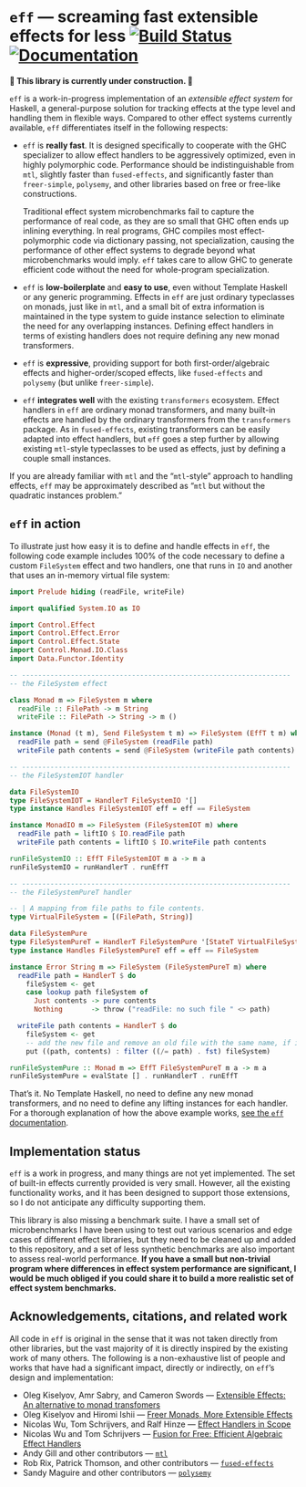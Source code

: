 # `eff` — screaming fast extensible effects for less [![Build Status](https://travis-ci.org/hasura/eff.svg?branch=master)](https://travis-ci.org/hasura/eff) [![Documentation](https://img.shields.io/static/v1?label=docs&message=0.0.0.0&color=informational)][docs]

**🚧 This library is currently under construction. 🚧**

`eff` is a work-in-progress implementation of an *extensible effect system* for Haskell, a general-purpose solution for tracking effects at the type level and handling them in flexible ways. Compared to other effect systems currently available, `eff` differentiates itself in the following respects:

  - `eff` is **really fast**. It is designed specifically to cooperate with the GHC specializer to allow effect handlers to be aggressively optimized, even in highly polymorphic code. Performance should be indistinguishable from `mtl`, slightly faster than `fused-effects`, and significantly faster than `freer-simple`, `polysemy`, and other libraries based on free or free-like constructions.

    Traditional effect system microbenchmarks fail to capture the performance of real code, as they are so small that GHC often ends up inlining everything. In real programs, GHC compiles most effect-polymorphic code via dictionary passing, not specialization, causing the performance of other effect systems to degrade beyond what microbenchmarks would imply. `eff` takes care to allow GHC to generate efficient code without the need for whole-program specialization.

  - `eff` is **low-boilerplate** and **easy to use**, even without Template Haskell or any generic programming. Effects in `eff` are just ordinary typeclasses on monads, just like in `mtl`, and a small bit of extra information is maintained in the type system to guide instance selection to eliminate the need for any overlapping instances. Defining effect handlers in terms of existing handlers does not require defining any new monad transformers.

  - `eff` is **expressive**, providing support for both first-order/algebraic effects and higher-order/scoped effects, like `fused-effects` and `polysemy` (but unlike `freer-simple`).

  - `eff` **integrates well** with the existing `transformers` ecosystem. Effect handlers in `eff` are ordinary monad transformers, and many built-in effects are handled by the ordinary transformers from the `transformers` package. As in `fused-effects`, existing transformers can be easily adapted into effect handlers, but `eff` goes a step further by allowing existing `mtl`-style typeclasses to be used as effects, just by defining a couple small instances.

If you are already familiar with `mtl` and the “`mtl`-style” approach to handling effects, `eff` may be approximately described as “`mtl` but without the quadratic instances problem.”

## `eff` in action

To illustrate just how easy it is to define and handle effects in `eff`, the following code example includes 100% of the code necessary to define a custom `FileSystem` effect and two handlers, one that runs in `IO` and another that uses an in-memory virtual file system:

```haskell
import Prelude hiding (readFile, writeFile)

import qualified System.IO as IO

import Control.Effect
import Control.Effect.Error
import Control.Effect.State
import Control.Monad.IO.Class
import Data.Functor.Identity

-- ------------------------------------------------------------------
-- the FileSystem effect

class Monad m => FileSystem m where
  readFile :: FilePath -> m String
  writeFile :: FilePath -> String -> m ()

instance (Monad (t m), Send FileSystem t m) => FileSystem (EffT t m) where
  readFile path = send @FileSystem (readFile path)
  writeFile path contents = send @FileSystem (writeFile path contents)

-- ------------------------------------------------------------------
-- the FileSystemIOT handler

data FileSystemIO
type FileSystemIOT = HandlerT FileSystemIO '[]
type instance Handles FileSystemIOT eff = eff == FileSystem

instance MonadIO m => FileSystem (FileSystemIOT m) where
  readFile path = liftIO $ IO.readFile path
  writeFile path contents = liftIO $ IO.writeFile path contents

runFileSystemIO :: EffT FileSystemIOT m a -> m a
runFileSystemIO = runHandlerT . runEffT

-- ------------------------------------------------------------------
-- the FileSystemPureT handler

-- | A mapping from file paths to file contents.
type VirtualFileSystem = [(FilePath, String)]

data FileSystemPure
type FileSystemPureT = HandlerT FileSystemPure '[StateT VirtualFileSystem]
type instance Handles FileSystemPureT eff = eff == FileSystem

instance Error String m => FileSystem (FileSystemPureT m) where
  readFile path = HandlerT $ do
    fileSystem <- get
    case lookup path fileSystem of
      Just contents -> pure contents
      Nothing       -> throw ("readFile: no such file " <> path)

  writeFile path contents = HandlerT $ do
    fileSystem <- get
    -- add the new file and remove an old file with the same name, if it exists
    put ((path, contents) : filter ((/= path) . fst) fileSystem)

runFileSystemPure :: Monad m => EffT FileSystemPureT m a -> m a
runFileSystemPure = evalState [] . runHandlerT . runEffT
```

That’s it. No Template Haskell, no need to define any new monad transformers, and no need to define any lifting instances for each handler. For a thorough explanation of how the above example works, [see the `eff` documentation][docs].

## Implementation status

`eff` is a work in progress, and many things are not yet implemented. The set of built-in effects currently provided is very small. However, all the existing functionality works, and it has been designed to support those extensions, so I do not anticipate any difficulty supporting them.

This library is also missing a benchmark suite. I have a small set of microbenchmarks I have been using to test out various scenarios and edge cases of different effect libraries, but they need to be cleaned up and added to this repository, and a set of less synthetic benchmarks are also important to assess real-world performance. **If you have a small but non-trivial program where differences in effect system performance are significant, I would be much obliged if you could share it to build a more realistic set of effect system benchmarks.**

## Acknowledgements, citations, and related work

All code in `eff` is original in the sense that it was not taken directly from other libraries, but the vast majority of it is directly inspired by the existing work of many others. The following is a non-exhaustive list of people and works that have had a significant impact, directly or indirectly, on `eff`’s design and implementation:

  - Oleg Kiselyov, Amr Sabry, and Cameron Swords — [Extensible Effects: An alternative to monad transfomers][oleg:exteff]
  - Oleg Kiselyov and Hiromi Ishii — [Freer Monads, More Extensible Effects][oleg:more]
  - Nicolas Wu, Tom Schrijvers, and Ralf Hinze — [Effect Handlers in Scope][wu:scope]
  - Nicolas Wu and Tom Schrijvers — [Fusion for Free: Efficient Algebraic Effect Handlers][schrijvers:fusion]
  - Andy Gill and other contributors — [`mtl`][hackage:mtl]
  - Rob Rix, Patrick Thomson, and other contributors — [`fused-effects`][gh:fused-effects]
  - Sandy Maguire and other contributors — [`polysemy`][gh:polysemy]

[docs]: https://hasura.github.io/eff/Control-Effect.html
[gh:fused-effects]: https://github.com/fused-effects/fused-effects
[gh:polysemy]: https://github.com/polysemy-research/polysemy
[hackage:mtl]: https://hackage.haskell.org/package/mtl
[oleg:exteff]: http://okmij.org/ftp/Haskell/extensible/exteff.pdf
[oleg:more]: http://okmij.org/ftp/Haskell/extensible/more.pdf
[schrijvers:fusion]: https://people.cs.kuleuven.be/~tom.schrijvers/Research/papers/mpc2015.pdf
[wu:scope]: https://www.cs.ox.ac.uk/people/nicolas.wu/papers/Scope.pdf

